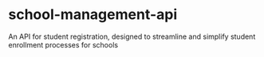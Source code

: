 # school-management-api
An API for student registration, designed to streamline and simplify student enrollment processes for schools
